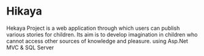 # Hikaya
Hekaya Project is a web application through which users can publish various stories for children. Its aim is to develop imagination in children who cannot access other sources of knowledge and pleasure.
using Asp.Net MVC & SQL Server

